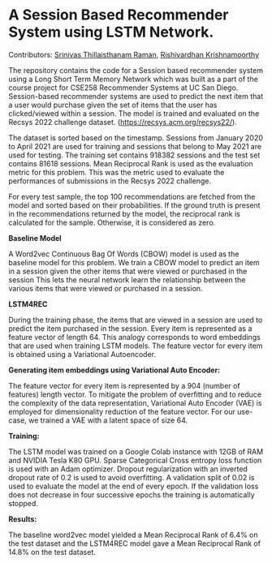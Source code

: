 
# A Session Based Recommender System using LSTM Network.

Contributors: [Srinivas Thillaisthanam Raman](https://www.linkedin.com/in/srinivas-thillaisthanam-raman-6908b0a2/), [Rishivardhan Krishnamoorthy](https://www.linkedin.com/in/rishi-vardhan/) 

The repository contains the code for a Session based recommender system using a Long Short Term Memory Network which was built as a part of the course project for CSE258 Recommender Systems at UC San Diego.
Session-based recommender systems are used to predict the next item that a user would purchase given the set of items that the user has clicked/viewed
within a session. The model is trained and evaluated on the Recsys 2022 challenge dataset. (https://recsys.acm.org/recsys22/).

The dataset is sorted based on the timestamp. Sessions from January 2020 to April 2021 are used for training and sessions that belong to May 2021 are used for testing. 
The training set contains 918382 sessions and the test set contains 81618 sessions. 
Mean Reciprocal Rank is used as the evaluation metric for this problem. This was the metric used to evaluate the performances of submissions in the Recsys 2022 challenge. 

For every test sample, the top 100 recommendations are fetched from the model and sorted based on their probabilities. 
If the ground truth is present in the recommendations returned by the model, the reciprocal rank is calculated for the sample. Otherwise, it is considered as zero.


**Baseline Model**

A Word2vec Continuous Bag Of Words (CBOW) model is used as the baseline model for this problem. We train a CBOW model to predict an item in a session given the other items that were viewed or purchased in the session This lets the neural network learn the relationship between the various items that were viewed or purchased in a session.

**LSTM4REC**

During the training phase, the items that are viewed in a session are used to predict the item purchased in the session. Every item is represented as a feature vector of length 64. This analogy corresponds to word embeddings that are used when training LSTM models. The feature vector for every item is obtained using a Variational Autoencoder.

**Generating item embeddings using Variational Auto Encoder:**

  The feature vector for every item is represented by a 904 (number of features) length vector. To mitigate the problem of overfitting and to reduce the complexity of the data representation, Variational Auto Encoder (VAE) is employed for dimensionality reduction of the feature vector. For our use-case, we trained a VAE with a latent space of size 64.


**Training:**

The LSTM model was trained on a Google Colab instance with 12GB of RAM and NVIDIA Tesla K80 GPU. Sparse Categorical Cross entropy loss function is used with an Adam optimizer. Dropout regularization with an inverted dropout rate of 0.2 is used to avoid overfitting. A validation split of 0.02 is used to evaluate the model at the end of every epoch. If the validation loss does not decrease in four successive epochs the training is automatically stopped.

**Results:**

The baseline word2vec model yielded a Mean Reciprocal Rank of 6.4% on the test dataset and the LSTM4REC model gave a Mean Reciprocal Rank of 14.8% on the test dataset.






